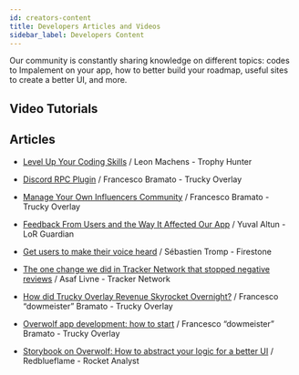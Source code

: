 ```yaml
---
id: creators-content
title: Developers Articles and Videos
sidebar_label: Developers Content
---
```


<meta http-equiv="Content-Type" content="text/html charset=utf-8"/>
<!-- importing React -->
<script src="https://unpkg.com/react@15/dist/react.js"></script>
<!-- importing React-Dom -->
<script src="https://unpkg.com/react-dom@15/dist/react-dom.js"></script>
<!-- importing babel for jsx -->
<script src=" https://unpkg.com/babel-standalone@6/babel.min.js"></script>
<!-- importing the remarkable plugin -->
<script src="https://cdnjs.cloudflare.com/ajax/libs/remarkable/1.7.1/remarkable.js"></script>
<!-- importing getting started page custom css file -->
<link href="/css/getting-started.css" rel="stylesheet">


Our community is constantly sharing knowledge on different topics: codes to Impalement on your app, how to better build your roadmap, useful sites to create a better UI, and more.

## Video Tutorials

<div id="creatorsContent">
  <script type="text/jsx" src="/jsx/creatorsContent.jsx"></script>
</div>

## Articles
- [Level Up Your Coding Skills](https://mailchi.mp/overwolf.com/ui-ux-best-practices) / Leon Machens - Trophy Hunter

- [Discord RPC Plugin](https://github.com/overwolf/community-gists/tree/master/DiscordRPCPlugin) / Francesco Bramato - Trucky Overlay

- [Manage Your Own Influencers Community](https://mailchi.mp/7e277b4b904c/the-reddit-post-that-caused-us-to-stop-overwolf-devs-251297) / Francesco Bramato - Trucky Overlay

- [Feedback From Users and the Way It Affected Our App](https://mailchi.mp/7e277b4b904c/the-reddit-post-that-caused-us-to-stop-overwolf-devs-251297) / Yuval Altun - LoR Guardian

- [Get users to make their voice heard](https://mailchi.mp/7012fff3a2a9/the-reddit-post-that-caused-us-to-stop-overwolf-devs-251221) / Sébastien Tromp - Firestone

- [The one change we did in Tracker Network that stopped negative reviews](https://dowmeister.medium.com/how-did-trucky-overlay-revenue-skyrocket-overnight-c858757ebbff) / Asaf Livne - Tracker Network

- [How did Trucky Overlay Revenue Skyrocket Overnight?](https://mailchi.mp/7012fff3a2a9/the-reddit-post-that-caused-us-to-stop-overwolf-devs-251221) / Francesco “dowmeister” Bramato - Trucky Overlay

- [Overwolf app development: how to start](https://dowmeister.medium.com/overwolf-app-development-how-to-start-b0a897104d98) / Francesco “dowmeister” Bramato - Trucky Overlay

- [Storybook on Overwolf: How to abstract your logic for a better UI](https://rocket-analyst.medium.com/storybook-on-overwolf-how-to-abstract-your-logic-for-a-better-ui-2f266381b5ea) / Redblueflame - Rocket Analyst


